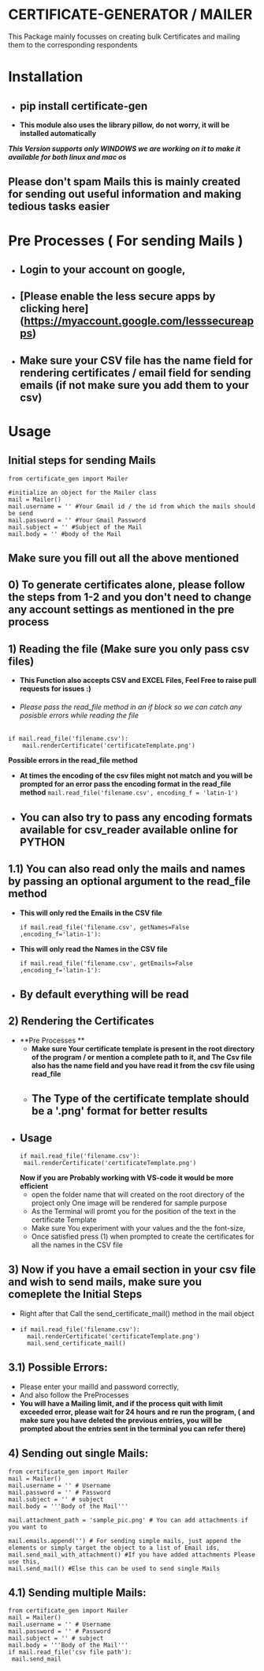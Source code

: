 # CERTIFICATE-GENERATOR / MAILER 
This Package mainly focusses on creating bulk Certificates and mailing them to the corresponding respondents



# Installation
- ## pip install certificate-gen
- **This module also uses the library pillow, do not worry, it will be installed automatically**

***This Version supports only WINDOWS we are working on it to make it available for both linux and mac os***

## Please don't spam Mails this is mainly created for sending out useful information and making tedious tasks easier

# Pre Processes ( For sending Mails )
- ## Login to your account on google,
- ## [Please enable the less secure apps by clicking here] (https://myaccount.google.com/lesssecureapps)
- ## Make sure your CSV file has the name field for rendering certificates / email field for sending emails (if not make sure you add them to your csv)

# Usage
## Initial steps for sending Mails
```
from certificate_gen import Mailer

#initialize an object for the Mailer class
mail = Mailer()
mail.username = '' #Your Gmail id / the id from which the mails should be send
mail.password = '' #Your Gmail Password
mail.subject = '' #Subject of the Mail
mail.body = '' #body of the Mail
```
## Make sure you fill out all the above mentioned

## 0) To generate certificates alone, please follow the steps from 1-2 and you don't need to change any account settings as mentioned in the pre process


## 1) Reading the file (Make sure you only pass csv files)
- **This Function also accepts CSV and EXCEL Files, Feel Free to raise pull requests for issues :)**
- ###### Please pass the read_file method in an if block so we can catch any posisble errors while reading the file
```
if mail.read_file('filename.csv'):
    mail.renderCertificate('certificateTemplate.png')
```
**Possible errors in the read_file method**
 - **At times the encoding of the csv files might not match and you will be prompted for an error pass the encoding format in the read_file method**
 ```mail.read_file('filename.csv', encoding_f = 'latin-1')``` 
  - ## You can also try to pass any encoding formats available for csv_reader available online for PYTHON
  ## 1.1) You can also read only the mails and names by passing an optional argument to the read_file method
   - **This will only red the Emails in the CSV file**
     ```
     if mail.read_file('filename.csv', getNames=False ,encoding_f='latin-1'):
     ```
   - **This will only read the Names in the CSV file**
     ```
     if mail.read_file('filename.csv', getEmails=False ,encoding_f='latin-1'):
     ```
   - ## By default everything will be read

## 2) Rendering the Certificates
 - **Pre Processes ** 
   - **Make sure Your certificate template is present in the root directory of the program / or mention a complete path to it, and The Csv file also has the name field and you have read it from the csv file using read_file**
   - ## The Type of the certificate template should be a '.png' format for better results
 - ## Usage
   ```
   if mail.read_file('filename.csv'):
    mail.renderCertificate('certificateTemplate.png')
   ```
   **Now if you are Probably working with VS-code it would be more efficient**
   - open the folder name that will created on the root directory of the project only One image will be rendered for sample purpose
   - As the Terminal will promt you for the position of the text in the certificate Template
   - Make sure You experiment with your values and the the font-size,
   - Once satisfied press (1) when prompted to create the certificates for all the names in the CSV file
## 3) Now if you have a email section in your csv file and wish to send mails, make sure you comeplete the Initial Steps
- Right after that Call the send_certificate_mail() method in the mail object
- ```
  if mail.read_file('filename.csv'):
    mail.renderCertificate('certificateTemplate.png')
    mail.send_certificate_mail()
  ```
## 3.1) Possible Errors:
   - Please enter your mailId and password correctly,
   - And also follow the PreProcesses
   - **You will have a Mailing limit, and if the process quit with limit exceeded error, please wait for 24 hours and re run the program, ( and make sure you have deleted the previous entries, you will be prompted about the entries sent in the terminal you can refer there)**

## 4) Sending out single Mails:
   ```
  from certificate_gen import Mailer
  mail = Mailer()
  mail.username = '' # Username
  mail.password = '' # Password
  mail.subject = '' # subject
  mail.body = '''Body of the Mail'''

  mail.attachment_path = 'sample_pic.png' # You can add attachments if you want to

  mail.emails.append('') # For sending simple mails, just append the elements or simply target the object to a list of Email ids,
  mail.send_mail_with_attachment() #If you have added attachments Please use this,
  mail.send_mail() #Else this can be used to send single Mails
   ``` 
## 4.1) Sending multiple Mails:
   ```
  from certificate_gen import Mailer
  mail = Mailer()
  mail.username = '' # Username
  mail.password = '' # Password
  mail.subject = '' # subject
  mail.body = '''Body of the Mail'''
  if mail.read_file('csv file path'):
    mail.send_mail
   ```
